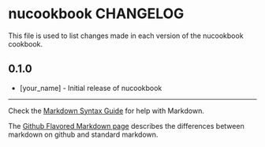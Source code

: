 # nucookbook CHANGELOG

This file is used to list changes made in each version of the nucookbook cookbook.

## 0.1.0
- [your_name] - Initial release of nucookbook

- - -
Check the [Markdown Syntax Guide](http://daringfireball.net/projects/markdown/syntax) for help with Markdown.

The [Github Flavored Markdown page](http://github.github.com/github-flavored-markdown/) describes the differences between markdown on github and standard markdown.
